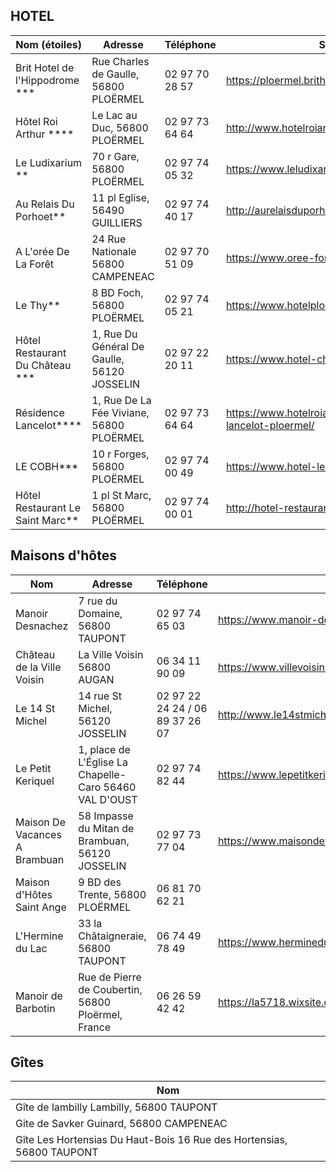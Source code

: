 ## HOTEL

| Nom (étoiles)                     | Adresse                                     | Téléphone      | Site                                                        |
|-----------------------------------|---------------------------------------------|----------------|-------------------------------------------------------------|
| Brit Hotel de l'Hippodrome ***    | Rue Charles de Gaulle, 56800 PLOËRMEL       | 02 97 70 28 57 | https://ploermel.brithotel.fr/                              |
| Hôtel Roi Arthur ****             | Le Lac au Duc, 56800 PLOËRMEL               | 02 97 73 64 64 | http://www.hotelroiarthur.com/                              |
| Le Ludixarium **                  | 70 r Gare, 56800 PLOËRMEL                   | 02 97 74 05 32 | https://www.leludixarium.fr/                                |
| Au Relais Du Porhoet**            | 11 pl Eglise, 56490 GUILLIERS               | 02 97 74 40 17 | http://aurelaisduporhoet.com/                               |
| A L'orée De La Forêt              | 24 Rue Nationale 56800 CAMPENEAC            | 02 97 70 51 09 | https://www.oree-foret.fr/                                  |
| Le Thy**                          | 8 BD Foch, 56800 PLOËRMEL                   | 02 97 74 05 21 | https://www.hotelploermel-lethy.com/                        |
| Hôtel Restaurant Du Château ***   | 1, Rue Du Général De Gaulle, 56120 JOSSELIN | 02 97 22 20 11 | https://www.hotel-chateau.com/                              |
| Résidence Lancelot****            | 1, Rue De La Fée Viviane, 56800 PLOËRMEL    | 02 97 73 64 64 | https://www.hotelroiarthur.com/residence-lancelot-ploermel/ |
| LE COBH***                        | 10 r Forges, 56800 PLOËRMEL                 | 02 97 74 00 49 | https://www.hotel-lecobh.com/                               |
| Hôtel Restaurant Le Saint Marc**  | 1 pl St Marc, 56800 PLOËRMEL                | 02 97 74 00 01 | http://hotel-restaurant-saintmarc.fr/                       |


## Maisons d'hôtes

| Nom                           | Adresse                                                | Téléphone                       | Site                                             |
|-------------------------------|--------------------------------------------------------|---------------------------------|--------------------------------------------------|
| Manoir Desnachez              | 7 rue du Domaine, 56800 TAUPONT                        | 02 97 74 65 03                  | https://www.manoir-desnachez.com/                |
| Château de la Ville Voisin    | La Ville Voisin 56800 AUGAN                            | 06 34 11 90 09                  | https://www.villevoisin.fr/                      |
| Le 14 St Michel               | 14 rue St Michel, 56120 JOSSELIN                       | 02 97 22 24 24 / 06 89 37 26 07 | http://www.le14stmichel.com/language/fr/accueil/ |
| Le Petit Keriquel             | 1, place de L'Église La Chapelle-Caro 56460 VAL D'OUST | 02 97 74 82 44                  | https://www.lepetitkeriquel.com/                 |
| Maison De Vacances A Brambuan | 58 Impasse du Mitan de Brambuan, 56120 JOSSELIN        | 02 97 73 77 04                  | https://www.maisondevacancesabrambuan.com/       |
| Maison d'Hôtes Saint Ange     | 9 BD des Trente, 56800 PLOËRMEL                        | 06 81 70 62 21                  |                                                  |
| L'Hermine du Lac              | 33 la Châtaigneraie, 56800 TAUPONT                     | 06 74 49 78 49                  | https://www.herminedulac.com/fr/                 |
| Manoir de Barbotin            | Rue de Pierre de Coubertin, 56800 Ploërmel, France     | 06 26 59 42 42                  | https://la5718.wixsite.com/manoir-de-barbotin/   |

   
## Gîtes

| Nom                                                                   |
|-----------------------------------------------------------------------|
| Gîte de lambilly Lambilly, 56800 TAUPONT                              |
| Gite de Savker Guinard, 56800 CAMPENEAC                               |
| Gîte Les Hortensias Du Haut-Bois 16 Rue des Hortensias, 56800 TAUPONT |
